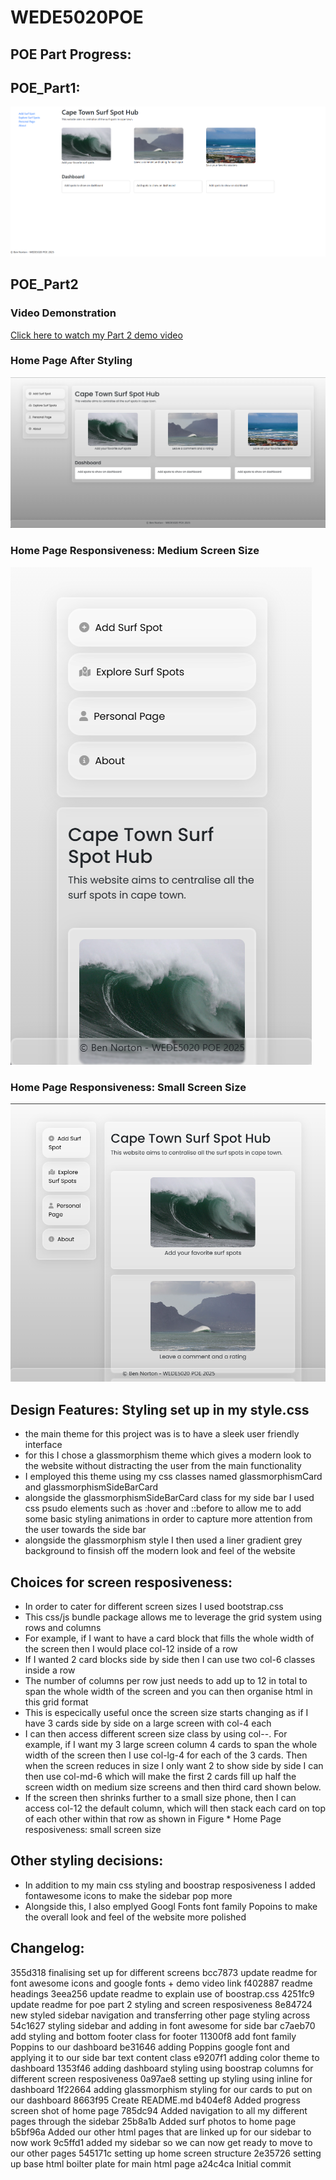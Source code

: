 # WEDE5020POE

## POE Part Progress:

## POE_Part1:
![Home Page Before Styling POE_Part1](images/POE_Part1_HomePageScreenshot.png)

## POE_Part2
### Video Demonstration
[Click here to watch my Part 2 demo video](video/POE_Part2_Demo.mp4)

### Home Page After Styling
![Home Page After Styling](images/POE_Part2_HomePageScreenshot.png)

### Home Page Responsiveness: Medium Screen Size
![Home Page responsiveness: medium screen size](images/DashboardOnMediumScreens.png)

### Home Page Responsiveness: Small Screen Size
![Home Page responsiveness: small screen size](images/DashboardOnSmallScreens.png)

## Design Features: Styling set up in my style.css
- the main theme for this project was is to have a sleek user friendly interface
- for this I chose a glassmorphism theme which gives a modern look to the website without distracting the user from the main functionality
- I employed this theme using my css classes named glassmorphismCard and glassmorphismSideBarCard
- alongside the glassmorphismSideBarCard class for my side bar I used css psudo elements such as :hover and ::before to allow me to add some basic styling animations in order to capture more attention from the user towards the side bar
- alongside the glassmorphism style I then used a liner gradient grey background to finsish off the modern look and feel of the website

## Choices for screen resposiveness:
- In order to cater for different screen sizes I used bootstrap.css
- This css/js bundle package allows me to leverage the grid system using rows and columns
- For example, if I want to have a card block that fills the whole width of the screen then I would place col-12 inside of a row 
- If I wanted 2 card blocks side by side then I can use two col-6 classes inside a row
- The number of columns per row just needs to add up to 12 in total to span the whole width of the screen and you can then organise html in this grid format
- This is especically useful once the screen size starts changing as if I have 3 cards side by side on a large screen with col-4 each 
- I can then access different screen size class by using col-<screen-size>-<col-size>. For example, if I want my 3 large screen column 4 cards to span the whole width of the screen then I use col-lg-4 for each of the 3 cards. Then when the screen reduces in size I only want 2 to show side by side I can then use col-md-6 which will make the first 2 cards fill up half the screen width on medium size screens and then third card shown below. 
- If the screen then shrinks further to a small size phone, then I can access col-12 the default column, which will then stack each card on top of each other within that row as shown in Figure * Home Page resposiveness: small screen size


## Other styling decisions:
- In addition to my main css styling and boostrap resposiveness I added fontawesome icons to make the sidebar pop more
- Alongside this, I also emplyed Googl Fonts font family Popoins to make the overall look and feel of the website more polished

## Changelog:
355d318 finalising set up for different screens
bcc7873 update readme for font awesome icons and google fonts + demo video link
f402887 readme headings
3eea256 update readme to explain use of boostrap.css
4251fc9 update readme for poe part 2 styling and screen resposiveness
8e84724 new styled sidebar navigation and transferring other page styling across
54c1627 styling sidebar and adding in font awesome for side bar
c7aeb70 add styling and bottom footer class for footer
11300f8 add font family Poppins to our dashboard
be31646 adding Poppins google font and applying it to our side bar text content class
e9207f1 adding color theme to dashboard
1353f46 adding dashboard styling using boostrap columns for different screen resposiveness
0a97ae8 setting up styling using inline for dashboard
1f22664 adding glassmorphism styling for our cards to put on our dashboard
8663f95 Create README.md
b404ef8 Added progress screen shot of home page
785dc94 Added navigation to all my different pages through the sidebar
25b8a1b Added surf photos to home page
b5bf96a Added our other html pages that are linked up for our sidebar to now work
9c5ffd1 added my sidebar so we can now get ready to move to our other pages
545171c setting up home screen structure
2e35726 setting up base html boilter plate for main html page
a24c4ca Initial commit
